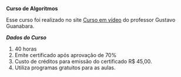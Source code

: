 **Curso de Algoritmos**

Esse curso foi realizado no site [Curso em vídeo](https://www.cursoemvideo.com/) do professor Gustavo Guanabara.

__*Dados do Curso*__
1. 40 horas
2. Emite certificado após aprovação de 70%
3. Custo de créditos para emissão do certificado R$ 45,00.
4. Utiliza programas gratuitos para as aulas.

